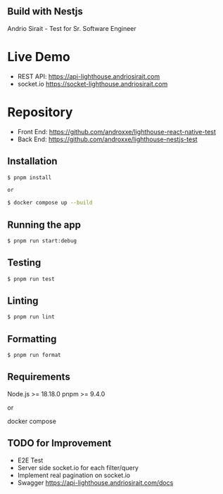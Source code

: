 ## Build with Nestjs

Andrio Sirait - Test for Sr. Software Engineer

# Live Demo

- REST API: https://api-lighthouse.andriosirait.com
- socket.io https://socket-lighthouse.andriosirait.com

# Repository

- Front End: https://github.com/androxxe/lighthouse-react-native-test
- Back End: https://github.com/androxxe/lighthouse-nestjs-test

## Installation

```bash
$ pnpm install

or

$ docker compose up --build
```

## Running the app

```bash
$ pnpm run start:debug
```

## Testing

```bash
$ pnpm run test
```

## Linting

```bash
$ pnpm run lint
```

## Formatting

```bash
$ pnpm run format
```

## Requirements

Node.js >= 18.18.0
pnpm >= 9.4.0

or

docker compose

## TODO for Improvement

- E2E Test
- Server side socket.io for each filter/query
- Implement real pagination on socket.io
- Swagger https://api-lighthouse.andriosirait.com/docs
